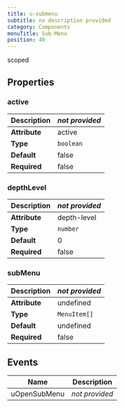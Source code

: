 ```yaml
---
title: u-submenu
subtitle: no description provided
category: Components
menuTitle: Sub-Menu
position: 49
---
```


<badge> scoped </badge>








## Properties

### active
|**Description**|*not provided*|
|---|---|
|**Attribute**|active|
|**Type**|`boolean`|
|**Default**|false|
|**Required**|false|


### depthLevel
|**Description**|*not provided*|
|---|---|
|**Attribute**|depth-level|
|**Type**|`number`|
|**Default**|0|
|**Required**|false|


### subMenu
|**Description**|*not provided*|
|---|---|
|**Attribute**|undefined|
|**Type**|`MenuItem[]`|
|**Default**|undefined|
|**Required**|false|



## Events
|Name|Description|
|---|---|
|uOpenSubMenu|*not provided*|










